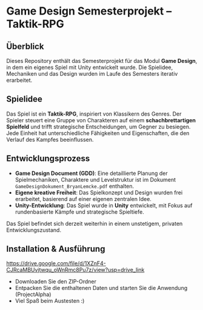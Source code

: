 # Game Design Semesterprojekt – Taktik-RPG  

## Überblick  
Dieses Repository enthält das Semesterprojekt für das Modul **Game Design**, in dem ein eigenes Spiel mit Unity entwickelt wurde. Die Spielidee, Mechaniken und das Design wurden im Laufe des Semesters iterativ erarbeitet.  

## Spielidee  
Das Spiel ist ein **Taktik-RPG**, inspiriert von Klassikern des Genres. Der Spieler steuert eine Gruppe von Charakteren auf einem **schachbrettartigen Spielfeld** und trifft strategische Entscheidungen, um Gegner zu besiegen. Jede Einheit hat unterschiedliche Fähigkeiten und Eigenschaften, die den Verlauf des Kampfes beeinflussen.  

## Entwicklungsprozess  
- **Game Design Document (GDD)**: Eine detaillierte Planung der Spielmechaniken, Charaktere und Levelstruktur ist im Dokument `GameDesignDokument_BryanLemcke.pdf` enthalten.  
- **Eigene kreative Freiheit**: Das Spielkonzept und Design wurden frei erarbeitet, basierend auf einer eigenen zentralen Idee.  
- **Unity-Entwicklung**: Das Spiel wurde in **Unity** entwickelt, mit Fokus auf rundenbasierte Kämpfe und strategische Spieltiefe.

Das Spiel befindet sich derzeit weiterhin in einem unstetigem, privaten Entwicklungszustand.

## Installation & Ausführung 
https://drive.google.com/file/d/1XZnF4-CJRcaMBUvjtwqu_oWnRmc8Pu7z/view?usp=drive_link
- Downloaden Sie den ZIP-Ordner
- Entpacken Sie die enthaltenen Daten und starten Sie die Anwendung (ProjectAlpha)
- Viel Spaß beim Austesten :)

